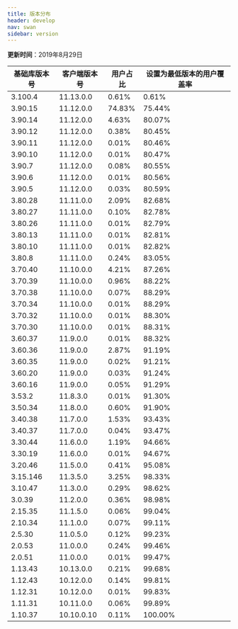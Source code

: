 ```yaml
---
title: 版本分布
header: develop
nav: swan
sidebar: version
---
```

**更新时间**：2019年8月29日

|基础库版本号|客户端版本号|用户占比|设置为最低版本的用户覆盖率|
|---|---|---|---|
|3.100.4|11.13.0.0|0.61%|0.61%|
|3.90.15|11.12.0.0|74.83%|75.44%|
|3.90.14|11.12.0.0|4.63%|80.07%|
|3.90.12|11.12.0.0|0.38%|80.45%|
|3.90.11|11.12.0.0|0.01%|80.46%|
|3.90.10|11.12.0.0|0.01%|80.47%|
|3.90.7|11.12.0.0|0.08%|80.55%|
|3.90.6|11.12.0.0|0.01%|80.56%|
|3.90.5|11.12.0.0|0.03%|80.59%|
|3.80.28|11.11.0.0|2.09%|82.68%|
|3.80.27|11.11.0.0|0.10%|82.78%|
|3.80.26|11.11.0.0|0.01%|82.79%|
|3.80.13|11.11.0.0|0.01%|82.81%|
|3.80.10|11.11.0.0|0.01%|82.82%|
|3.80.8|11.11.0.0|0.24%|83.05%|
|3.70.40|11.10.0.0|4.21%|87.26%|
|3.70.39|11.10.0.0|0.96%|88.22%|
|3.70.38|11.10.0.0|0.07%|88.29%|
|3.70.34|11.10.0.0|0.01%|88.29%|
|3.70.32|11.10.0.0|0.01%|88.30%|
|3.70.30|11.10.0.0|0.01%|88.31%|
|3.60.37|11.9.0.0|0.01%|88.32%|
|3.60.36|11.9.0.0|2.87%|91.19%|
|3.60.35|11.9.0.0|0.02%|91.21%|
|3.60.20|11.9.0.0|0.03%|91.24%|
|3.60.16|11.9.0.0|0.05%|91.29%|
|3.53.2|11.8.3.0|0.01%|91.30%|
|3.50.34|11.8.0.0|0.60%|91.90%|
|3.40.38|11.7.0.0|1.53%|93.43%|
|3.40.37|11.7.0.0|0.04%|93.47%|
|3.30.44|11.6.0.0|1.19%|94.66%|
|3.30.19|11.6.0.0|0.01%|94.67%|
|3.20.46|11.5.0.0|0.41%|95.08%|
|3.15.146|11.3.5.0|3.25%|98.33%|
|3.10.47|11.3.0.0|0.29%|98.62%|
|3.0.39|11.2.0.0|0.36%|98.98%|
|2.15.35|11.1.5.0|0.06%|99.04%|
|2.10.34|11.1.0.0|0.07%|99.11%|
|2.5.30|11.0.5.0|0.12%|99.23%|
|2.0.53|11.0.0.0|0.24%|99.46%|
|2.0.51|11.0.0.0|0.01%|99.47%|
|1.13.43|10.13.0.0|0.21%|99.68%|
|1.12.43|10.12.0.0|0.14%|99.81%|
|1.12.31|10.12.0.0|0.01%|99.83%|
|1.11.31|10.11.0.0|0.06%|99.89%|
|1.10.37|10.10.0.10|0.11%|100.00%|